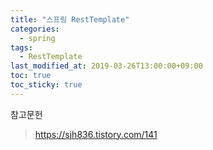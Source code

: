 ```yaml
---
title: "스프링 RestTemplate"
categories:
  - spring
tags:
  - RestTemplate
last_modified_at: 2019-03-26T13:00:00+09:00
toc: true
toc_sticky: true
---
```




참고문헌
> https://sjh836.tistory.com/141
